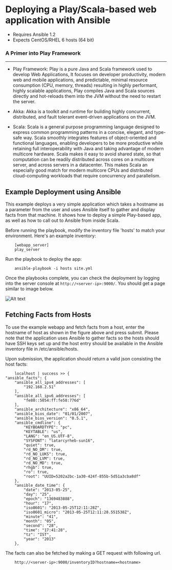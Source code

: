# Deploying a Play/Scala-based web application with Ansible

- Requires Ansible 1.2
- Expects CentOS/RHEL 6 hosts (64 bit)

### A Primer into Play Framework 
----------------------------------

- Play Framework: Play is a pure Java and Scala framework used to develop Web
Applications, It focuses on developer productivity, modern web and mobile
applications, and predictable, minimal resource consumption (CPU, memory,
threads) resulting in highly performant, highly scalable applications, Play
compiles Java and Scala sources directly and hot-reloads them into the JVM
without the need to restart the server.

- Akka: Akka is a toolkit and runtime for building highly concurrent,
distributed, and fault tolerant event-driven applications on the JVM.

- Scala: Scala is a general purpose programming language designed to express
common programming patterns in a concise, elegant, and type-safe way. Scala
smoothly integrates features of object-oriented and functional languages,
enabling developers to be more productive while retaining full interoperability
with Java and taking advantage of modern multicore hardware. Scala makes it
easy to avoid shared state, so that computation can be readily distributed
across cores on a multicore server, and across servers in a datacenter. This
makes Scala an especially good match for modern multicore CPUs and distributed
cloud-computing workloads that require concurrency and parallelism.


## Example Deployment using Ansible

This example deploys a very simple application which takes a hostname as a parameter
from the user and uses Ansible itself to gather and display facts from that machine.
It shows how to deploy a simple Play-based app, as well as how to call out to Ansible
from inside Scala.

Before running the playbook, modify the inventory file 'hosts' to match your
environment. Here's an example inventory:

        [webapp_server]
        play_server

Run the playbook to deploy the app:

        ansible-playbook -i hosts site.yml

Once the playbooks complete, you can check the deployment by logging into the
server console at `http://<server-ip>:9000/`. You should get a page similar to
image below.

![Alt text](images/play_webapp.png "webapp")

## Fetching Facts from Hosts

To use the example webapp and fetch facts from a host, enter the hostname of
host as shown in the figure above and press submit. Please note that the
application uses Ansible to gather facts so the hosts should have SSH keys
set up and the host entry should be available in the Ansible inventory file in
/etc/ansible/hosts.

Upon submission, the application should return a valid json consisting the host
facts:

        localhost | success >> {
    "ansible_facts": {
        "ansible_all_ipv4_addresses": [
            "192.168.2.51"
        ], 
        "ansible_all_ipv6_addresses": [
            "fe80::5054:ff:fe58:776d"
        ], 
        "ansible_architecture": "x86_64", 
        "ansible_bios_date": "01/01/2007", 
        "ansible_bios_version": "0.5.1", 
        "ansible_cmdline": {
            "KEYBOARDTYPE": "pc", 
            "KEYTABLE": "us", 
            "LANG": "en_US.UTF-8", 
            "SYSFONT": "latarcyrheb-sun16", 
            "quiet": true, 
            "rd_NO_DM": true, 
            "rd_NO_LUKS": true, 
            "rd_NO_LVM": true, 
            "rd_NO_MD": true, 
            "rhgb": true, 
            "ro": true, 
            "root": "UUID=5202a2bc-1a30-424f-855b-5d51a3cba8df"
        }, 
        "ansible_date_time": {
            "date": "2013-05-25", 
            "day": "25", 
            "epoch": "1369483888", 
            "hour": "17", 
            "iso8601": "2013-05-25T12:11:28Z", 
            "iso8601_micro": "2013-05-25T12:11:28.551538Z", 
            "minute": "41", 
            "month": "05", 
            "second": "28", 
            "time": "17:41:28", 
            "tz": "IST", 
            "year": "2013"
        }, 


The facts can also be fetched by making a GET request with following url.

        http://<server-ip>:9000/inventoryID?hostname=<hostname>

